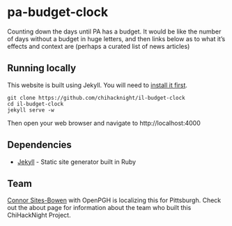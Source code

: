 # pa-budget-clock
Counting down the days until PA has a budget. It would be like the number of days without a budget in huge letters, and then links below as to what it’s effects and context are (perhaps a curated list of news articles)

## Running locally

This website is built using Jekyll. You will need to [install it first](http://jekyllrb.com/docs/installation/).

```console
git clone https://github.com/chihacknight/il-budget-clock
cd il-budget-clock
jekyll serve -w
```

Then open your web browser and navigate to http://localhost:4000

## Dependencies

* [Jekyll](http://jekyllrb.com/) - Static site generator built in Ruby

## Team

[Connor Sites-Bowen](https://twitter.com/connorsb) with OpenPGH is localizing this for Pittsburgh.
Check out the about page for information about the team who built this ChiHackNight Project. 
